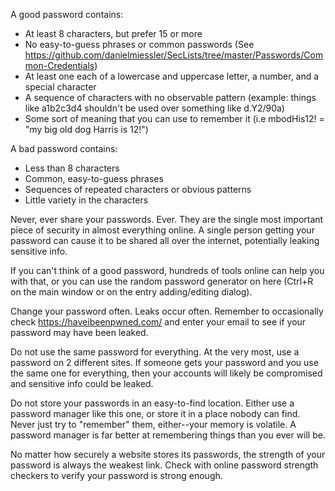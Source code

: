 A good password contains:
- At least 8 characters, but prefer 15 or more
- No easy-to-guess phrases or common passwords (See https://github.com/danielmiessler/SecLists/tree/master/Passwords/Common-Credentials)
- At least one each of a lowercase and uppercase letter, a number, and a special character
- A sequence of characters with no observable pattern (example: things like a1b2c3d4 shouldn't be used over something like d.Y2/90a)
- Some sort of meaning that you can use to remember it (i.e mbodHis12! = "my big old dog Harris is 12!")

A bad password contains:
- Less than 8 characters
- Common, easy-to-guess phrases
- Sequences of repeated characters or obvious patterns
- Little variety in the characters

Never, ever share your passwords. Ever. They are the single most important piece of security in almost everything online. A single person getting your password can cause it to be shared all over the internet, potentially leaking sensitive info.

If you can't think of a good password, hundreds of tools online can help you with that, or you can use the random password generator on here (Ctrl+R on the main window or on the entry adding/editing dialog).

Change your password often. Leaks occur often. Remember to occasionally check https://haveibeenpwned.com/ and enter your email to see if your password may have been leaked.

Do not use the same password for everything. At the very most, use a password on 2 different sites. If someone gets your password and you use the same one for everything, then your accounts will likely be compromised and sensitive info could be leaked.

Do not store your passwords in an easy-to-find location. Either use a password manager like this one, or store it in a place nobody can find. Never just try to "remember" them, either--your memory is volatile. A password manager is far better at remembering things than you ever will be.

No matter how securely a website stores its passwords, the strength of your password is always the weakest link. Check with online password strength checkers to verify your password is strong enough.
